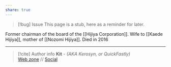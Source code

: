 ```yaml
---
share: true
---
```

> [!bug] Issue
> This page is a stub, here as a reminder for later.

Former chairman of the board of the [[Hijiya Corporation]]. Wife to [[Kaede Hijiya]], mother of [[Nozomi Hijiya]]. Died in 2016

-----
> [!cite] Author info
> **Kit** - *(AKA Kerosyn, or QuickFastly)*\
> [Web zone](https://kerosyn.link) // [Social](https://a.tripulse.link/@kit)